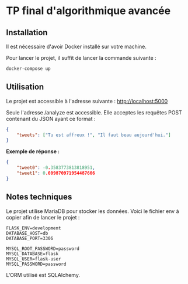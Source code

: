 # TP final d'algorithmique avancée

## Installation

Il est nécessaire d'avoir Docker installé sur votre machine.

Pour lancer le projet, il suffit de lancer la commande suivante :

```bash
docker-compose up
```

## Utilisation

Le projet est accessible à l'adresse suivante : [http://localhost:5000](http://localhost:5000)

Seule l'adresse /analyze est accessible. Elle acceptes les requêtes POST contenant du JSON ayant ce format :

```json
{
    "tweets": ["Tu est affreux !", "Il faut beau aujourd'hui."]
}
```

**Exemple de réponse :**

```json
{
    "tweet0": -0.3583773813818951,
    "tweet1": 0.009870971954487606
}
```

## Notes techniques

Le projet utilise MariaDB pour stocker les données. Voici le fichier env à copier afin de lancer le projet :

```env
FLASK_ENV=development
DATABASE_HOST=db
DATABASE_PORT=3306

MYSQL_ROOT_PASSWORD=password
MYSQL_DATABASE=flask
MYSQL_USER=flask-user
MYSQL_PASSWORD=password
```

L'ORM utilisé est SQLAlchemy.